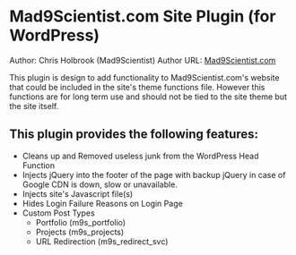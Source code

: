 # Mad9Scientist.com Site Plugin (for WordPress)

Author: Chris Holbrook (Mad9Scientist)
Author URL: [Mad9Scientist.com](http://mad9scientist.com/)

This plugin is design to add functionality to Mad9Scientist.com's website that could be included in the site's theme functions file. However this functions are for long term use and should not be tied to the site theme but the site itself.

## This plugin provides the following features:

* Cleans up and Removed useless junk from the WordPress Head Function
* Injects jQuery into the footer of the page with backup jQuery in case of Google CDN is down, slow or unavailable.
* Injects site's Javascript file(s)
* Hides Login Failure Reasons on Login Page
* Custom Post Types
	* Portfolio (m9s_portfolio)
	* Projects (m9s_projects)
	* URL Redirection (m9s_redirect_svc)